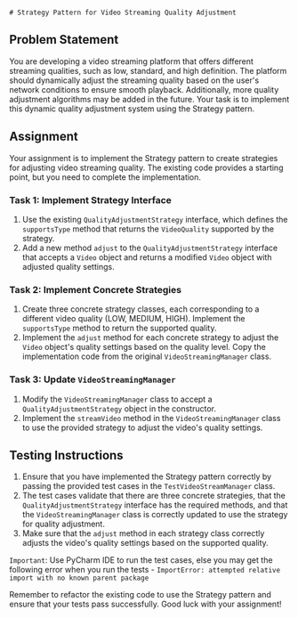                                                                                                                                                 # Strategy Pattern for Video Streaming Quality Adjustment

## Problem Statement
You are developing a video streaming platform that offers different streaming qualities, such as low, standard, and high definition. The platform should dynamically adjust the streaming quality based on the user's network conditions to ensure smooth playback. Additionally, more quality adjustment algorithms may be added in the future. Your task is to implement this dynamic quality adjustment system using the Strategy pattern.

## Assignment
Your assignment is to implement the Strategy pattern to create strategies for adjusting video streaming quality. The existing code provides a starting point, but you need to complete the implementation.

### Task 1: Implement Strategy Interface
1. Use the existing `QualityAdjustmentStrategy` interface, which defines the `supportsType` method that returns the `VideoQuality` supported by the strategy.
2. Add a new method `adjust` to the `QualityAdjustmentStrategy` interface that accepts a `Video` object and returns a modified `Video` object with adjusted quality settings.

### Task 2: Implement Concrete Strategies
1. Create three concrete strategy classes, each corresponding to a different video quality (LOW, MEDIUM, HIGH). Implement the `supportsType` method to return the supported quality.
2. Implement the `adjust` method for each concrete strategy to adjust the `Video` object's quality settings based on the quality level. Copy the implementation code from the original `VideoStreamingManager` class.

### Task 3: Update `VideoStreamingManager`
1. Modify the `VideoStreamingManager` class to accept a `QualityAdjustmentStrategy` object in the constructor.
2. Implement the `streamVideo` method in the `VideoStreamingManager` class to use the provided strategy to adjust the video's quality settings.

## Testing Instructions
1. Ensure that you have implemented the Strategy pattern correctly by passing the provided test cases in the `TestVideoStreamManager` class.
2. The test cases validate that there are three concrete strategies, that the `QualityAdjustmentStrategy` interface has the required methods, and that the `VideoStreamingManager` class is correctly updated to use the strategy for quality adjustment.
3. Make sure that the `adjust` method in each strategy class correctly adjusts the video's quality settings based on the supported quality.

`Important`: Use PyCharm IDE to run the test cases, else you may get the following error when you run the tests - `ImportError: attempted relative import with no known parent package`

Remember to refactor the existing code to use the Strategy pattern and ensure that your tests pass successfully. Good luck with your assignment!